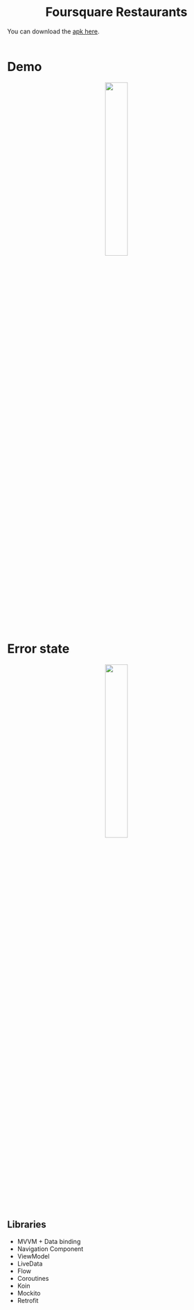 <h1 align="center">Foursquare Restaurants</h1>

You can download the [apk here](https://github.com/faycal-test/FoursquareRestaurant/raw/master/FoursquareRestaurant.apk). <br><br>

# Demo
<p align="center">
  <img src="gifs/demo.gif" width="32%"/>
</p>

# Error state
<p align="center">
  <img src="gifs/error_state.gif" width="32%"/>
</p>

## Libraries

- MVVM + Data binding
- Navigation Component
- ViewModel
- LiveData
- Flow
- Coroutines
- Koin
- Mockito
- Retrofit
